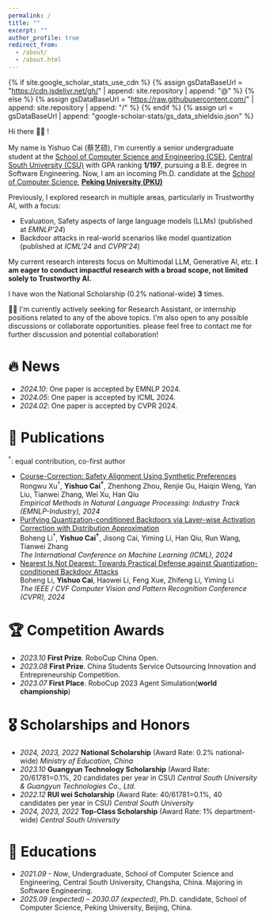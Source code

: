 ```yaml
---
permalink: /
title: ""
excerpt: ""
author_profile: true
redirect_from: 
  - /about/
  - /about.html
---
```


{% if site.google_scholar_stats_use_cdn %}
{% assign gsDataBaseUrl = "https://cdn.jsdelivr.net/gh/" | append: site.repository | append: "@" %}
{% else %}
{% assign gsDataBaseUrl = "https://raw.githubusercontent.com/" | append: site.repository | append: "/" %}
{% endif %}
{% assign url = gsDataBaseUrl | append: "google-scholar-stats/gs_data_shieldsio.json" %}

<span class='anchor' id='about-me'></span>

Hi there 👋👋 !

My name is Yishuo Cai (蔡艺硕), I'm currently a senior undergraduate student at the [School of Computer Science and Engineering (CSE)](https://cse.csu.edu.cn/), [Central South University (CSU)](https://www.csu.edu.cn/) with GPA ranking **1/197**, pursuing a B.E. degree in Software Engineering. Now, I am an incoming Ph.D. candidate at the [School of Computer Science](https://cs.pku.edu.cn/), [**Peking University (PKU)**](https://www.pku.edu.cn/)

Previously, I explored research in multiple areas, particularly in Trustworthy AI, with a focus:

- Evaluation, Safety aspects of large language models (LLMs) (published at *EMNLP'24*) 
- Backdoor attacks in real-world scenarios like model quantization (published at *ICML'24* and *CVPR'24*)

My current research interests focus on Multimodal LLM, Generative AI, etc. **I am eager to conduct impactful research with a broad scope, not limited solely to Trustworthy AI.**

I have won the National Scholarship (0.2% national-wide) **3** times.

🌟🌟 I'm currently actively seeking for Research Assistant, or internship positions related to any of the above topics. I'm also open to any possible discussions or collaborate opportunities. please feel free to contact me for further discussion and potential collaboration!

<!-- My curriculum vitae can be downloaded [here (in English)](https://github.com/).  -->

# 🔥 News
- *2024.10*: One paper is accepted by EMNLP 2024.
- *2024.05*: One paper is accepted by ICML 2024.
- *2024.02*: One paper is accepted by CVPR 2024.

# 📝 Publications 

$^\dagger$: equal contribution, co-first author
- [Course-Correction: Safety Alignment Using Synthetic Preferences](https://arxiv.org/abs/2407.16637)   
Rongwu Xu$^\dagger$, **Yishuo Cai$^\dagger$**, Zhenhong Zhou, Renjie Gu, Haiqin Weng, Yan Liu, Tianwei Zhang, Wei Xu, Han Qiu  
*Empirical Methods in Natural Language Processing: Industry Track (EMNLP-Industry), 2024*
- [Purifying Quantization-conditioned Backdoors via Layer-wise Activation Correction with Distribution Approximation](https://openreview.net/forum?id=CEfr3h68KU)   
Boheng Li$^\dagger$, **Yishuo Cai$^\dagger$**, Jisong Cai, Yiming Li, Han Qiu, Run Wang, Tianwei Zhang   
*The International Conference on Machine Learning (ICML), 2024*
- [Nearest Is Not Dearest: Towards Practical Defense against Quantization-conditioned Backdoor Attacks](https://arxiv.org/abs/2405.12725)   
Boheng Li, **Yishuo Cai**, Haowei Li, Feng Xue, Zhifeng Li, Yiming Li  
*The IEEE / CVF Computer Vision and Pattern Recognition Conference (CVPR), 2024*


<!-- # 🖨️ Preprints & In Submission -->


# 🏆 Competition Awards
- *2023.10* **First Prize**. RoboCup China Open.
- *2023.08* **First Prize**. China Students Service Outsourcing Innovation and Entrepreneurship Competition.
- *2023.07* **First Place**. RoboCup 2023 Agent Simulation(**world championship**) 

# 🎖 Scholarships and Honors
- *2024, 2023, 2022* **National Scholarship** (Award Rate: 0.2% national-wide) *Ministry of Education, China* 
- *2023.10* **Guangyun Technology Scholarship** (Award Rate: 20/61781=0.1%, 20 candidates per year in CSU) *Central South University & Guangyun Technologies Co., Ltd.*
- *2022.12* **RUI wei Scholarship** (Award Rate: 40/61781=0.1%, 40 candidates per year in CSU) *Central South University*
- *2024, 2023, 2022* **Top-Class Scholarship** (Award Rate: 1% department-wide) *Central South University*
  
# 📖 Educations
- *2021.09 - Now*, Undergraduate, School of Computer Science and Engineering, Central South University, Changsha, China. Majoring in Software Engineering.
- *2025.09 (expected) – 2030.07 (expected)*, Ph.D. candidate, School of Computer Science, Peking University, Beijing, China.


<!-- # 💻 Internships
To be updated. -->



